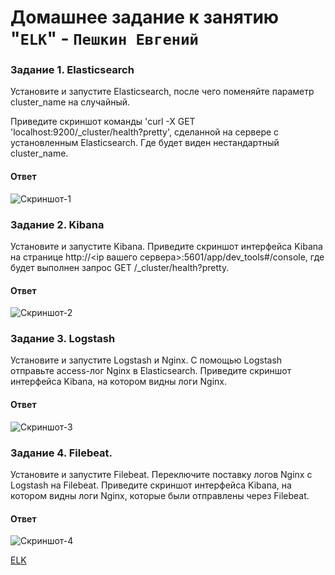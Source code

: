 # Домашнее задание к занятию "`ELK`" - `Пешкин Евгений`


### Задание 1. Elasticsearch
Установите и запустите Elasticsearch, после чего поменяйте параметр cluster_name на случайный.

Приведите скриншот команды 'curl -X GET 'localhost:9200/_cluster/health?pretty', 
сделанной на сервере с установленным Elasticsearch. Где будет виден нестандартный cluster_name.

#### Ответ
![Скриншот-1](https://github.com/SoReX48/11-03.md/blob/main/ELK/1.png)


### Задание 2. Kibana
Установите и запустите Kibana.
Приведите скриншот интерфейса Kibana на странице http://<ip вашего сервера>:5601/app/dev_tools#/console, 
где будет выполнен запрос GET /_cluster/health?pretty.

#### Ответ 
![Скриншот-2](https://github.com/SoReX48/11-03.md/blob/main/ELK/2.png)


### Задание 3. Logstash
Установите и запустите Logstash и Nginx. С помощью Logstash отправьте access-лог Nginx в Elasticsearch.
Приведите скриншот интерфейса Kibana, на котором видны логи Nginx.

#### Ответ 
![Скриншот-3](https://github.com/SoReX48/11-03.md/blob/main/ELK/3.png)


### Задание 4. Filebeat.
Установите и запустите Filebeat. Переключите поставку логов Nginx с Logstash на Filebeat.
Приведите скриншот интерфейса Kibana, на котором видны логи Nginx, которые были отправлены через Filebeat.

#### Ответ 
![Скриншот-4](https://github.com/SoReX48/11-03.md/blob/main/ELK/4.png)


[ELK](https://github.com/SoReX48/11-03.md/blob/main/ELK/elk2)
